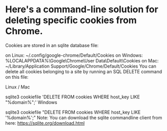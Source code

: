 

# Here's a command-line solution for deleting specific cookies from Chrome.
Cookies are stored in an sqlite database file:

on Linux: ~/.config/google-chrome/Default/Cookies
on Windows: %LOCALAPPDATA%\Google\Chrome\User Data\Default\Cookies
on Mac: ~/Library/Application Support/Google/Chrome/Default/Cookies
You can delete all cookies belonging to a site by running an SQL DELETE command on this file:

Linux / Mac

sqlite3 cookiefile 'DELETE FROM cookies WHERE host_key LIKE "%domain%";'
Windows

sqlite3 cookiefile "DELETE FROM cookies WHERE host_key LIKE '%domain%';"
Note:
You can download the sqlite commandline client from here: https://sqlite.org/download.html
